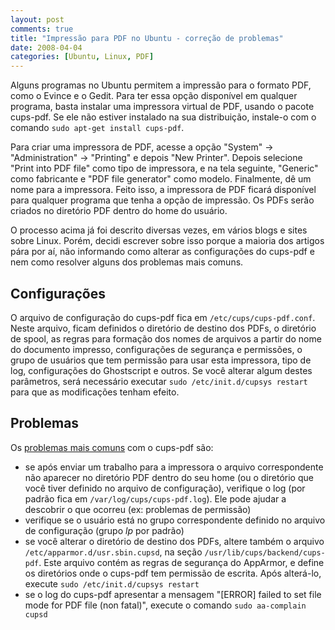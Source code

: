 ```yaml
---
layout: post
comments: true
title: "Impressão para PDF no Ubuntu - correção de problemas"
date: 2008-04-04
categories: [Ubuntu, Linux, PDF]
---
```

Alguns programas no Ubuntu permitem a impressão para o formato PDF, como o Evince e o Gedit. Para ter essa opção disponível em qualquer programa, basta instalar uma impressora virtual de PDF, usando o pacote cups-pdf. Se ele não estiver instalado na sua distribuição, instale-o com o comando `sudo apt-get install cups-pdf`.

Para criar uma impressora de PDF, acesse a opção "System" -> "Administration" -> "Printing" e depois "New Printer". Depois selecione "Print into PDF file" como tipo de impressora, e na tela seguinte, "Generic" como fabricante e "PDF file generator" como modelo. Finalmente, dê um nome para a impressora. Feito isso, a impressora de PDF ficará disponível para qualquer programa que tenha a opção de impressão. Os PDFs serão criados no diretório PDF dentro do home do usuário.

O processo acima já foi descrito diversas vezes, em vários blogs e sites sobre Linux. Porém, decidi escrever sobre isso porque a maioria dos artigos pára por aí, não informando como alterar as configurações do cups-pdf e nem como resolver alguns dos problemas mais comuns.

Configurações
-------------

O arquivo de configuração do cups-pdf fica em `/etc/cups/cups-pdf.conf`. Neste arquivo, ficam definidos o diretório de destino dos PDFs, o diretório de spool, as regras para formação dos nomes de arquivos a partir do nome do documento impresso, configurações de segurança e permissões, o grupo de usuários que tem permissão para usar esta impressora, tipo de log, configurações do Ghostscript e outros. Se você alterar algum destes parâmetros, será necessário executar `sudo /etc/init.d/cupsys restart` para que as modificações tenham efeito.

Problemas
---------

Os [problemas mais comuns](https://bugs.launchpad.net/ubuntu/+source/cupsys/+bug/147551) com o cups-pdf são:

- se após enviar um trabalho para a impressora o arquivo correspondente não aparecer no diretório PDF dentro do seu home (ou o diretório que você tiver definido no arquivo de configuração), verifique o log (por padrão fica em `/var/log/cups/cups-pdf.log`). Ele pode ajudar a descobrir o que ocorreu (ex: problemas de permissão)
- verifique se o usuário está no grupo correspondente definido no arquivo de configuração (grupo _lp_ por padrão)
- se você alterar o diretório de destino dos PDFs, altere também o arquivo `/etc/apparmor.d/usr.sbin.cupsd`, na seção `/usr/lib/cups/backend/cups-pdf`. Este arquivo contém as regras de segurança do AppArmor, e define os diretórios onde o cups-pdf tem permissão de escrita. Após alterá-lo, execute `sudo /etc/init.d/cupsys restart`
- se o log do cups-pdf apresentar a mensagem "[ERROR] failed to set file mode for PDF file (non fatal)", execute o comando `sudo aa-complain cupsd`
